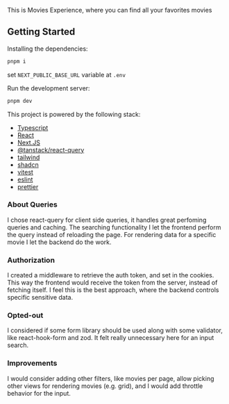 This is Movies Experience, where you can find all your favorites movies

## Getting Started

Installing the dependencies:

```bash
pnpm i
```

set `NEXT_PUBLIC_BASE_URL` variable at `.env`

Run the development server:

```bash
pnpm dev
```

This project is powered by the following stack:

- [Typescript](https://www.typescriptlang.org/)
- [React](https://react.dev/)
- [Next.JS](https://nextjs.org/)
- [@tanstack/react-query](https://tanstack.com/query/latest)
- [tailwind](https://tailwindcss.com/)
- [shadcn](https://ui.shadcn.com/)
- [vitest](https://vitest.dev/)
- [eslint](https://eslint.org/)
- [prettier](https://prettier.io/)

### About Queries

I chose react-query for client side queries, it handles great perfoming queries and caching. The searching functionality I let the frontend perform the query instead of reloading the page. For rendering data for a specific movie I let the backend do the work.

### Authorization

I created a middleware to retrieve the auth token, and set in the cookies. This way the frontend would receive the token from the server, instead of fetching itself. I feel this is the best approach, where the backend controls specific sensitive data.

### Opted-out

I considered if some form library should be used along with some validator, like react-hook-form and zod. It felt really unnecessary here for an input search.

### Improvements

I would consider adding other filters, like movies per page, allow picking other views for rendering movies (e.g. grid), and I would add throttle behavior for the input.
